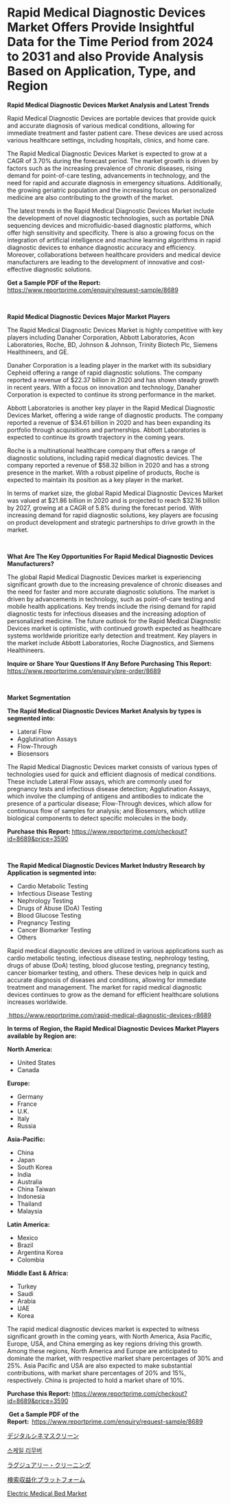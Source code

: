 <p><h1>Rapid Medical Diagnostic Devices Market Offers Provide Insightful Data for the Time Period from 2024 to 2031 and also Provide Analysis Based on Application, Type, and Region</h1></p><p><strong>Rapid Medical Diagnostic Devices Market Analysis and Latest Trends</strong></p>
<p><p>Rapid Medical Diagnostic Devices are portable devices that provide quick and accurate diagnosis of various medical conditions, allowing for immediate treatment and faster patient care. These devices are used across various healthcare settings, including hospitals, clinics, and home care.</p><p>The Rapid Medical Diagnostic Devices Market is expected to grow at a CAGR of 3.70% during the forecast period. The market growth is driven by factors such as the increasing prevalence of chronic diseases, rising demand for point-of-care testing, advancements in technology, and the need for rapid and accurate diagnosis in emergency situations. Additionally, the growing geriatric population and the increasing focus on personalized medicine are also contributing to the growth of the market.</p><p>The latest trends in the Rapid Medical Diagnostic Devices Market include the development of novel diagnostic technologies, such as portable DNA sequencing devices and microfluidic-based diagnostic platforms, which offer high sensitivity and specificity. There is also a growing focus on the integration of artificial intelligence and machine learning algorithms in rapid diagnostic devices to enhance diagnostic accuracy and efficiency. Moreover, collaborations between healthcare providers and medical device manufacturers are leading to the development of innovative and cost-effective diagnostic solutions.</p></p>
<p><strong>Get a Sample PDF of the Report:&nbsp;</strong> <a href="https://www.reportprime.com/enquiry/request-sample/8689">https://www.reportprime.com/enquiry/request-sample/8689</a></p>
<p>&nbsp;</p>
<p><strong>Rapid Medical Diagnostic Devices Major Market Players</strong></p>
<p><p>The Rapid Medical Diagnostic Devices Market is highly competitive with key players including Danaher Corporation, Abbott Laboratories, Acon Laboratories, Roche, BD, Johnson & Johnson, Trinity Biotech Plc, Siemens Healthineers, and GE.</p><p>Danaher Corporation is a leading player in the market with its subsidiary Cepheid offering a range of rapid diagnostic solutions. The company reported a revenue of $22.37 billion in 2020 and has shown steady growth in recent years. With a focus on innovation and technology, Danaher Corporation is expected to continue its strong performance in the market.</p><p>Abbott Laboratories is another key player in the Rapid Medical Diagnostic Devices Market, offering a wide range of diagnostic products. The company reported a revenue of $34.61 billion in 2020 and has been expanding its portfolio through acquisitions and partnerships. Abbott Laboratories is expected to continue its growth trajectory in the coming years.</p><p>Roche is a multinational healthcare company that offers a range of diagnostic solutions, including rapid medical diagnostic devices. The company reported a revenue of $58.32 billion in 2020 and has a strong presence in the market. With a robust pipeline of products, Roche is expected to maintain its position as a key player in the market.</p><p>In terms of market size, the global Rapid Medical Diagnostic Devices Market was valued at $21.86 billion in 2020 and is projected to reach $32.16 billion by 2027, growing at a CAGR of 5.8% during the forecast period. With increasing demand for rapid diagnostic solutions, key players are focusing on product development and strategic partnerships to drive growth in the market.</p></p>
<p>&nbsp;</p>
<p><strong>What Are The Key Opportunities For Rapid Medical Diagnostic Devices Manufacturers?</strong></p>
<p><p>The global Rapid Medical Diagnostic Devices market is experiencing significant growth due to the increasing prevalence of chronic diseases and the need for faster and more accurate diagnostic solutions. The market is driven by advancements in technology, such as point-of-care testing and mobile health applications. Key trends include the rising demand for rapid diagnostic tests for infectious diseases and the increasing adoption of personalized medicine. The future outlook for the Rapid Medical Diagnostic Devices market is optimistic, with continued growth expected as healthcare systems worldwide prioritize early detection and treatment. Key players in the market include Abbott Laboratories, Roche Diagnostics, and Siemens Healthineers.</p></p>
<p><strong>Inquire or Share Your Questions If Any Before Purchasing This Report:</strong> <a href="https://www.reportprime.com/enquiry/pre-order/8689">https://www.reportprime.com/enquiry/pre-order/8689</a></p>
<p>&nbsp;</p>
<p><strong>Market Segmentation</strong></p>
<p><strong>The Rapid Medical Diagnostic Devices Market Analysis by types is segmented into:</strong></p>
<p><ul><li>Lateral Flow</li><li>Agglutination Assays</li><li>Flow-Through</li><li>Biosensors</li></ul></p>
<p><p>The Rapid Medical Diagnostic Devices market consists of various types of technologies used for quick and efficient diagnosis of medical conditions. These include Lateral Flow assays, which are commonly used for pregnancy tests and infectious disease detection; Agglutination Assays, which involve the clumping of antigens and antibodies to indicate the presence of a particular disease; Flow-Through devices, which allow for continuous flow of samples for analysis; and Biosensors, which utilize biological components to detect specific molecules in the body.</p></p>
<p><strong>Purchase this Report:&nbsp;</strong><a href="https://www.reportprime.com/checkout?id=8689&price=3590">https://www.reportprime.com/checkout?id=8689&price=3590</a></p>
<p>&nbsp;</p>
<p><strong>The Rapid Medical Diagnostic Devices Market Industry Research by Application is segmented into:</strong></p>
<p><ul><li>Cardio Metabolic Testing</li><li>Infectious Disease Testing</li><li>Nephrology Testing</li><li>Drugs of Abuse (DoA) Testing</li><li>Blood Glucose Testing</li><li>Pregnancy Testing</li><li>Cancer Biomarker Testing</li><li>Others</li></ul></p>
<p><p>Rapid medical diagnostic devices are utilized in various applications such as cardio metabolic testing, infectious disease testing, nephrology testing, drugs of abuse (DoA) testing, blood glucose testing, pregnancy testing, cancer biomarker testing, and others. These devices help in quick and accurate diagnosis of diseases and conditions, allowing for immediate treatment and management. The market for rapid medical diagnostic devices continues to grow as the demand for efficient healthcare solutions increases worldwide.</p></p>
<p><a href="https://www.reportprime.com/rapid-medical-diagnostic-devices-r8689">&nbsp;https://www.reportprime.com/rapid-medical-diagnostic-devices-r8689</a></p>
<p><strong>In terms of Region, the Rapid Medical Diagnostic Devices Market Players available by Region are:</strong></p>
<p>
    <p> <strong> North America: </strong>
        <ul>
            <li>United States</li>
            <li>Canada</li>
        </ul>
        </p> 
    <p> <strong> Europe: </strong>
        <ul>
            <li>Germany</li>
            <li>France</li>
            <li>U.K.</li>
            <li>Italy</li>
            <li>Russia</li>
        </ul>
        </p> 
    <p> <strong> Asia-Pacific: </strong>
        <ul>
            <li>China</li>
            <li>Japan</li>
            <li>South Korea</li>
            <li>India</li>
            <li>Australia</li>
            <li>China Taiwan</li>
            <li>Indonesia</li>
            <li>Thailand</li>
            <li>Malaysia</li>
        </ul>
        </p> 
    <p> <strong> Latin America: </strong>
        <ul>
            <li>Mexico</li>
            <li>Brazil</li>
            <li>Argentina Korea</li>
            <li>Colombia</li>
        </ul>
        </p> 
    <p> <strong> Middle East & Africa: </strong>
        <ul>
            <li>Turkey</li>
            <li>Saudi</li>
            <li>Arabia</li>
            <li>UAE</li>
            <li>Korea</li>
        </ul>
    </p>
    </p>
<p><p>The rapid medical diagnostic devices market is expected to witness significant growth in the coming years, with North America, Asia Pacific, Europe, USA, and China emerging as key regions driving this growth. Among these regions, North America and Europe are anticipated to dominate the market, with respective market share percentages of 30% and 25%. Asia Pacific and USA are also expected to make substantial contributions, with market share percentages of 20% and 15%, respectively. China is projected to hold a market share of 10%.</p></p>
<p><strong>Purchase this Report: </strong><a href="https://www.reportprime.com/checkout?id=8689&price=3590">https://www.reportprime.com/checkout?id=8689&price=3590</a></p>
<p>&nbsp;<strong>Get a Sample PDF of the Report:&nbsp;&nbsp;</strong><a href="https://www.reportprime.com/enquiry/request-sample/8689">https://www.reportprime.com/enquiry/request-sample/8689</a></p>
<p><strong></strong></p>
<p><p><a href="https://github.com/laurenreichert/Market-Research-Report-List-2/blob/main/162520574620.md">デジタルシネマスクリーン</a></p><p><a href="https://medium.com/@alaminn729_37362/%EC%8A%A4%EC%BC%80%EC%9D%BC-%EC%A0%9C%EA%B1%B0%EC%A0%9C-%EC%8B%9C%EC%9E%A5-%EC%A0%90%EC%9C%A0%EC%9C%A8-%ED%81%AC%EA%B8%B0-%ED%8A%B8%EB%A0%8C%EB%93%9C-%EC%82%B0%EC%97%85-%EB%B6%84%EC%84%9D-%EB%B3%B4%EA%B3%A0%EC%84%9C-%EC%9D%91%EC%9A%A9-%EB%B6%84%EC%95%BC-%EA%B0%80%EC%A0%95%EC%9A%A9-%EC%83%81%EC%97%85%EC%9A%A9-%EC%82%B0%EC%97%85%EC%9A%A9-%EB%B3%84-%EC%9C%A0%ED%98%95-%EC%95%A1%EC%B2%B4-%EB%B6%84%EB%A7%90-%EB%B3%84-%EB%B0%8F-2024%EB%85%84%EB%B6%80%ED%84%B0-2031%EB%85%84%EA%B9%8C%EC%A7%80%EC%9D%98-%EC%98%88%EC%B8%A1-7c2d63edcf65">스케일 리무버</a></p><p><a href="https://medium.com/@camerontroy1981/2024%E5%B9%B4%E3%81%8B%E3%82%892031%E5%B9%B4%E3%81%BE%E3%81%A7%E3%81%AE%E6%9C%9F%E9%96%93%E3%81%AB%E3%81%8A%E3%81%91%E3%82%8B%E9%AB%98%E7%B4%9A%E6%B8%85%E6%8E%83%E5%B8%82%E5%A0%B4%E3%82%B7%E3%82%A7%E3%82%A2%E3%81%A8%E7%AB%B6%E4%BA%89%E7%8A%B6%E6%B3%81%E3%81%AB%E9%96%A2%E3%81%99%E3%82%8B%E6%B4%9E%E5%AF%9F-3a01b27021cf">ラグジュアリー・クリーニング</a></p><p><a href="https://medium.com/@peterpatel626/%E3%83%A2%E3%83%8D%E3%82%BF%E3%82%A4%E3%82%BC%E3%83%BC%E3%82%B7%E3%83%A7%E3%83%B3%E3%83%97%E3%83%A9%E3%83%83%E3%83%88%E3%83%95%E3%82%A9%E3%83%BC%E3%83%A0%E5%B8%82%E5%A0%B4%E3%81%AE%E4%BA%88%E6%B8%AC-%E5%B8%82%E5%A0%B4%E3%83%88%E3%83%AC%E3%83%B3%E3%83%89-%E3%81%8A%E3%82%88%E3%81%B3%E5%BD%B1%E9%9F%BF%E5%88%86%E6%9E%90-2024%E5%B9%B4-2031%E5%B9%B4-%E3%82%92%E6%A4%9C%E7%B4%A2%E3%81%97%E3%81%BE%E3%81%99-74ea4ef4aec0">検索収益化プラットフォーム</a></p><p><a href="https://github.com/shahriarnajimjoy333/Market-Research-Report-List-1/blob/main/electric-medical-bed-market.md">Electric Medical Bed Market</a></p></p>
